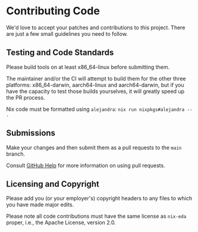 # Contributing Code
We'd love to accept your patches and contributions to this project. There are just a few small guidelines you need to follow.

## Testing and Code Standards
Please build tools on at least x86_64-linux before submitting them.

The maintainer and/or the CI will attempt to build them for the other three
platforms: x86_64-darwin, aarch64-linux and aarch64-darwin, but if you have
the capacity to test those builds yourselves, it will greatly speed up the PR
process.

Nix code must be formatted using `alejandra`: `nix run nixpkgs#alejandra -- .`

## Submissions
Make your changes and then submit them as a pull requests to the `main` branch.

Consult [GitHub Help](https://help.github.com/articles/about-pull-requests/) for
more information on using pull requests.

## Licensing and Copyright

Please add you (or your employer's) copyright headers to any files to which you
have made major edits.

Please note all code contributions must have the same license as `nix-eda`
proper, i.e., the Apache License, version 2.0. 
